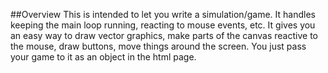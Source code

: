 ##Overview
This is intended to let you write a simulation/game.  It handles keeping the main loop running, reacting to
mouse events, etc. It gives you an easy way to draw vector graphics, make parts of the canvas reactive to the
mouse, draw buttons, move things around the screen. You just pass your game to it as an object in the html page.
